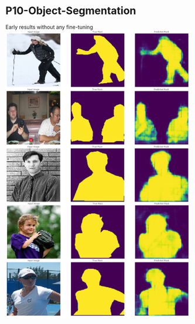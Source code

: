 # P10-Object-Segmentation
Early results without any fine-tuning
![Image segmentation](image_segmentation.png)
